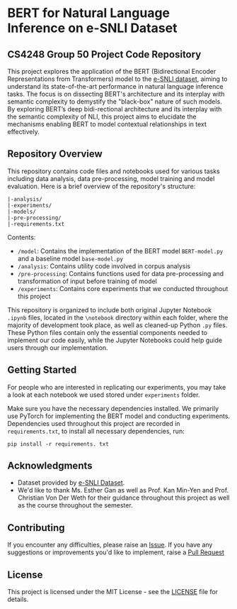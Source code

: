 # BERT for Natural Language Inference on e-SNLI Dataset
## CS4248 Group 50 Project Code Repository

This project explores the application of the BERT (Bidirectional Encoder Representations from Transformers) model to the [e-SNLI dataset](https://github.com/OanaMariaCamburu/e-SNLI), aiming to understand its state-of-the-art performance in natural language inference tasks. The focus is on dissecting BERT's architecture and its interplay with semantic complexity to demystify the "black-box" nature of such models. By exploring BERT’s deep bidi-rectional architecture and its interplay with the semantic complexity of NLI, this project aims to elucidate the mechanisms enabling BERT to model contextual relationships in text effectively. 

## Repository Overview
This repository contains code files and notebooks used for various tasks including data analysis, data pre-processing, model training and model evaluation. Here is a brief overview of the repository's structure: 
```
|-analysis/
|-experiments/
|-models/
|-pre-processing/
|-requirements.txt
```
Contents:
- `/model`:  Contains the implementation of the BERT model `BERT-model.py` and a baseline model `base-model.py`  
- `/analysis`: Contains utility code involved in corpus analysis
- `/pre-processing`: Contains functions used for data pre-processing and transformation of input before training of model
- `/experiments`: Contains core experiments that we conducted throughout this project

This repository is organized to include both original Jupyter Notebook `.ipynb` files, located in the `\notebook` directory within each folder, where the majority of development took place, as well as cleaned-up Python `.py` files. These Python files contain only the essential components needed to implement our code easily, while the Jupyter Notebooks could help guide users through our implementation.

## Getting Started 
For people who are interested in replicating our experiments, you may take a look at each notebook we used stored under `experiments` folder.

Make sure you have the necessary dependencies installed. We primarily use PyTorch for implementing the BERT model and conducting experiments. Dependencies used throughout this project are recorded in `requirements.txt`, to install all necessary dependencies, run:

```
pip install -r requirements. txt 
```

## Acknowledgments
- Dataset provided by [e-SNLI Dataset](https://github.com/OanaMariaCamburu/e-SNLI).
- We'd like to thank Ms. Esther Gan as well as Prof. Kan Min-Yen and Prof. Christian Von Der Weth for their guidance throughout this project as well as the course throughout the semester.

## Contributing
If you encounter any difficulties, please raise an [Issue](https://github.com/avock/cs4248-group50-eSNLI/issues). If you have any suggestions or improvements you'd like to implement, raise a [Pull Request](https://github.com/avock/cs4248-group50-eSNLI/pulls)

## License
This project is licensed under the MIT License - see the [LICENSE](LICENSE) file for details.
